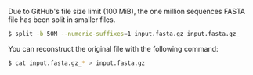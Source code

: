 Due to GitHub's file size limit (100 MiB), the one million sequences FASTA file has been split in smaller files.

```sh
$ split -b 50M --numeric-suffixes=1 input.fasta.gz input.fasta.gz_
```

You can reconstruct the original file with the following command:

```sh
$ cat input.fasta.gz_* > input.fasta.gz
```